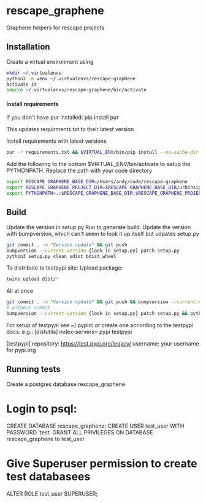 # rescape_graphene
Graphene helpers for rescape projects

## Installation

Create a virtual environment using
```bash
mkdir ~/.virtualenvs
python3 -m venv ~/.virtualenvs/rescape-graphene
Activate it
source ~/.virtualenvs/rescape-graphene/bin/activate
```

#### Install requirements
If you don't have pur installed:
pip install pur

This updates requirments.txt to their latest version

Install requirements with latest versions
```bash
pur -r requirements.txt && $VIRTUAL_ENV/bin/pip install --no-cache-dir  --upgrade -r requirements.txt
```

Add the following to the bottom $VIRTUAL_ENV/bin/activate to setup the PYTHONPATH.
Replace the path with your code directory

```bash
export RESCAPE_GRAPHENE_BASE_DIR=/Users/andy/code/rescape-graphene
export RESCAPE_GRAPHENE_PROJECT_DIR=$RESCAPE_GRAPHENE_BASE_DIR/urbinsight
export PYTHONPATH=.:$RESCAPE_GRAPHENE_BASE_DIR:$RESCAPE_GRAPHENE_PROJECT_DIR
```

## Build

Update the version in setup.py
Run to generate build:
Update the version with bumpversion, which can't seem to look it up itself but udpates setup.py

```bash
git commit . -m "Version update" && git push
bumpversion --current-version {look in setup.py} patch setup.py
python3 setup.py clean sdist bdist_wheel
```

To distribute to testpypi site:
Upload package:

```bash
twine upload dist/*
```

All at once
``` bash
git commit . -m "Version update" && git push && bumpversion --current-version {look in setup.py} patch setup.py && python3 setup.py clean sdist bdist_wheel && twine upload dist/*
# without commit
bumpversion --current-version {look in setup.py} patch setup.py && python3 setup.py clean sdist bdist_wheel && twine upload dist/*
```

For setup of testpypi see ~/.pypirc or create one according to the testpypi docs:
e.g.:
[distutils]
index-servers=
    pypi
    testpypi

[testpypi]
repository: https://test.pypi.org/legacy/
username: your username for pypi.org

## Running tests
Create a postgres database rescape_graphene
# Login to psql:
CREATE DATABASE rescape_graphene;
CREATE USER test_user WITH PASSWORD 'test'
GRANT ALL PRIVILEGES ON DATABASE rescape_graphene to test_user
# Give Superuser permission to create test databasees
ALTER ROLE test_user SUPERUSER;
